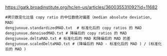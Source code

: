 https://gatk.broadinstitute.org/hc/en-us/articles/360035531092?id=11682

```
#拷贝数变化比值 copy ratio 的中位数绝对偏差（median absolute deviation, MAD）
dengjunxue.standardizedMAD.txt  # 标准化后的 copy ratios 的 MAD
dengjunxue.denoisedMAD.txt # 降噪后的 copy ratios 的 MAD
dengjunxue.deltaMAD.txt # 标准化后的 MAD 和降噪后的 MAD 的差
dengjunxue.scaledDeltaMAD.txt # (降噪后的 MAD - 标准化后的 MAD ) / (标准化后的 MAD )
```